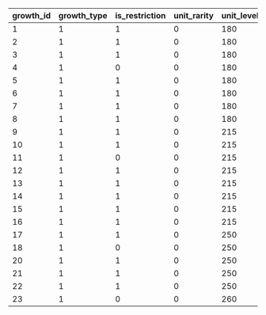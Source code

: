 |growth_id|growth_type|is_restriction|unit_rarity|unit_level|skill_level|promotion_level|equipment_1|equipment_2|equipment_3|equipment_4|equipment_5|equipment_6|love_level|
| --- | --- | --- | --- | --- | --- | --- | --- | --- | --- | --- | --- | --- | --- |
|1|1|1|0|180|180|19|-1|-1|-1|-1|-1|-1|0|
|2|1|1|0|180|180|19|-1|-1|-1|-1|-1|-1|0|
|3|1|1|0|180|180|19|-1|-1|-1|-1|-1|-1|0|
|4|1|0|0|180|180|19|-1|-1|-1|-1|-1|-1|0|
|5|1|1|0|180|180|19|-1|-1|-1|-1|-1|-1|0|
|6|1|1|0|180|180|19|-1|-1|-1|-1|-1|-1|0|
|7|1|1|0|180|180|19|-1|-1|-1|-1|-1|-1|0|
|8|1|1|0|180|180|19|-1|-1|-1|-1|-1|-1|0|
|9|1|1|0|215|215|23|-1|-1|-1|-1|-1|-1|0|
|10|1|1|0|215|215|23|-1|-1|-1|-1|-1|-1|0|
|11|1|0|0|215|215|23|-1|-1|-1|-1|-1|-1|0|
|12|1|1|0|215|215|23|-1|-1|-1|-1|-1|-1|0|
|13|1|1|0|215|215|23|-1|-1|-1|-1|-1|-1|0|
|14|1|1|0|215|215|23|-1|-1|-1|-1|-1|-1|0|
|15|1|1|0|215|215|23|-1|-1|-1|-1|-1|-1|0|
|16|1|1|0|215|215|23|-1|-1|-1|-1|-1|-1|0|
|17|1|1|0|250|250|26|-1|-1|-1|-1|-1|-1|0|
|18|1|0|0|250|250|26|-1|-1|-1|-1|-1|-1|0|
|20|1|1|0|250|250|26|-1|-1|-1|-1|-1|-1|0|
|21|1|1|0|250|250|26|-1|-1|-1|-1|-1|-1|0|
|22|1|1|0|250|250|26|-1|-1|-1|-1|-1|-1|0|
|23|1|0|0|260|260|28|-1|-1|-1|-1|-1|-1|0|